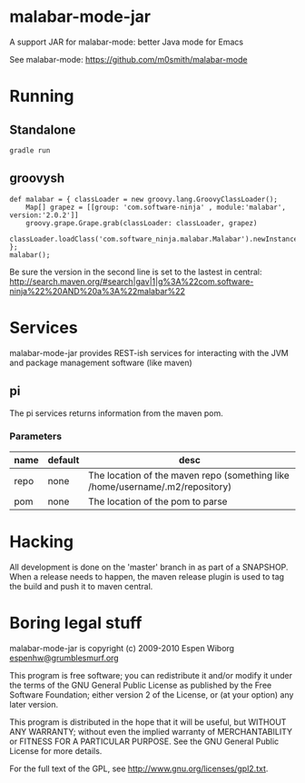 # malabar-mode-jar
 A support JAR for malabar-mode: better Java mode for Emacs

See malabar-mode: https://github.com/m0smith/malabar-mode

# Running

## Standalone

```
gradle run
```

## groovysh


```
def malabar = { classLoader = new groovy.lang.GroovyClassLoader();
    Map[] grapez = [[group: 'com.software-ninja' , module:'malabar', version:'2.0.2']]
    groovy.grape.Grape.grab(classLoader: classLoader, grapez)
    classLoader.loadClass('com.software_ninja.malabar.Malabar').newInstance().startCL(classLoader); }; 
malabar();
```

Be sure the version in the second line is set to the lastest in central: http://search.maven.org/#search|gav|1|g%3A%22com.software-ninja%22%20AND%20a%3A%22malabar%22

# Services
malabar-mode-jar provides REST-ish services for interacting with the JVM and package management software (like maven)

## pi
The pi services returns information from the maven pom.
### Parameters
| name | default | desc 
|------|---------|------
| repo | none    | The location of the maven repo (something like /home/username/.m2/repository)
| pom  | none    | The location of the pom to parse



# Hacking

All development is done on the 'master' branch in as part of a SNAPSHOP.  When a release needs to happen, the maven release plugin is used to tag the build and push it to maven central.

# Boring legal stuff

malabar-mode-jar is copyright (c) 2009-2010 Espen Wiborg <espenhw@grumblesmurf.org>

This program is free software; you can redistribute it and/or
modify it under the terms of the GNU General Public License as
published by the Free Software Foundation; either version 2 of the
License, or (at your option) any later version.

This program is distributed in the hope that it will be useful, but
WITHOUT ANY WARRANTY; without even the implied warranty of
MERCHANTABILITY or FITNESS FOR A PARTICULAR PURPOSE.  See the GNU
General Public License for more details.

For the full text of the GPL, see <http://www.gnu.org/licenses/gpl2.txt>.

[JDEE]: http://jdee.sourceforge.net/
[run jdb on an applet]: http://jdee.sourceforge.net/jdedoc/html/jde-ug/jde-ug-content.html#d0e4142
[BeanShell]: http://www.beanshell.org/
[my blog]: http://blog.grumblesmurf.org/
[Maven]: http://maven.apache.org/
[CEDET]: http://cedet.sourceforge.net/
[Groovy]: http://groovy.codehaus.org/
[Junit]: http://www.junit.org/
[issue tracker]: http://github.com/dstu/malabar-mode/issues
[Nikolaj Schumacher]: http://nschum.de/src/emacs/
[standard Semantic code completion]: http://cedet.sourceforge.net/intellisense.shtml
[Elvis operator]: http://groovy.codehaus.org/Operators#Operators-ElvisOperator
[git-flow]: http://nvie.com/posts/a-successful-git-branching-model/
